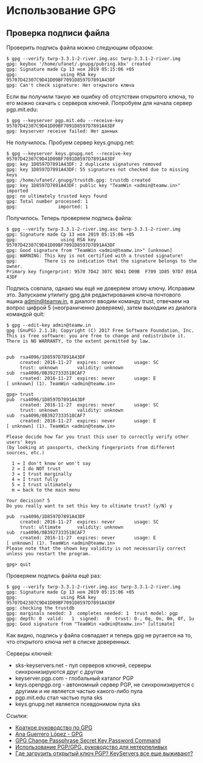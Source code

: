 Использование GPG
=================

Проверка подписи файла
----------------------

Проверить подпись файла можно следующим образом:

    $ gpg --verify twrp-3.3.1-2-river.img.asc twrp-3.3.1-2-river.img
    gpg: keybox '/home/ufanet/.gnupg/pubring.kbx' created
    gpg: Signature made Ср 13 ноя 2019 05:15:06 +05
    gpg:                using RSA key 95707D42307C9D41D09BF7091D8597D7891A43DF
    gpg: Can't check signature: Нет открытого ключа

Если вы получили такую же ошибку об отсутствии открытого ключа, то его можно скачать с серверов ключей. Попробуем для начала сервер pgp.mit.edu:

    $ gpg --keyserver pgp.mit.edu --receive-key 95707D42307C9D41D09BF7091D8597D7891A43DF
    gpg: keyserver receive failed: Нет данных

Не получилось. Пробуем сервер keys.gnupg.net:

    $ gpg --keyserver keys.gnupg.net --receive-key 95707D42307C9D41D09BF7091D8597D7891A43DF
    gpg: key 1D8597D7891A43DF: 2 duplicate signatures removed
    gpg: key 1D8597D7891A43DF: 55 signatures not checked due to missing keys
    gpg: /home/ufanet/.gnupg/trustdb.gpg: trustdb created
    gpg: key 1D8597D7891A43DF: public key "TeamWin <admin@teamw.in>" imported
    gpg: no ultimately trusted keys found
    gpg: Total number processed: 1
    gpg:               imported: 1

Получилось. Теперь проверяем подпись файла:

    $ gpg --verify twrp-3.3.1-2-river.img.asc twrp-3.3.1-2-river.img
    gpg: Signature made Ср 13 ноя 2019 05:15:06 +05
    gpg:                using RSA key 95707D42307C9D41D09BF7091D8597D7891A43DF
    gpg: Good signature from "TeamWin <admin@teamw.in>" [unknown]
    gpg: WARNING: This key is not certified with a trusted signature!
    gpg:          There is no indication that the signature belongs to the owner.
    Primary key fingerprint: 9570 7D42 307C 9D41 D09B  F709 1D85 97D7 891A 43DF

Подпись совпала, однако мы ещё не доверяем этому ключу. Исправим это. Запускаем утилиту gpg для редактирования ключа почтового ящика admin@teamw.in, в диалоге вводим команду trust, отвечаем на вопрос цифрой 5 (неограниченно доверяем), затем выходим из диалога командой quit:

    $ gpg --edit-key admin@teamw.in
    gpg (GnuPG) 2.1.18; Copyright (C) 2017 Free Software Foundation, Inc.
    This is free software: you are free to change and redistribute it.
    There is NO WARRANTY, to the extent permitted by law.
    
    
    pub  rsa4096/1D8597D7891A43DF
         created: 2016-11-27  expires: never       usage: SC  
         trust: unknown       validity: unknown
    sub  rsa4096/0B3927333518CAF7
         created: 2016-11-27  expires: never       usage: E   
    [ unknown] (1). TeamWin <admin@teamw.in>
    
    gpg> trust
    pub  rsa4096/1D8597D7891A43DF
         created: 2016-11-27  expires: never       usage: SC  
         trust: unknown       validity: unknown
    sub  rsa4096/0B3927333518CAF7
         created: 2016-11-27  expires: never       usage: E   
    [ unknown] (1). TeamWin <admin@teamw.in>
    
    Please decide how far you trust this user to correctly verify other users' keys
    (by looking at passports, checking fingerprints from different sources, etc.)
  
      1 = I don't know or won't say
      2 = I do NOT trust
      3 = I trust marginally
      4 = I trust fully
      5 = I trust ultimately
      m = back to the main menu
    
    Your decision? 5
    Do you really want to set this key to ultimate trust? (y/N) y
    
    pub  rsa4096/1D8597D7891A43DF
         created: 2016-11-27  expires: never       usage: SC  
         trust: ultimate      validity: unknown
    sub  rsa4096/0B3927333518CAF7
         created: 2016-11-27  expires: never       usage: E   
    [ unknown] (1). TeamWin <admin@teamw.in>
    Please note that the shown key validity is not necessarily correct
    unless you restart the program.
    
    gpg> quit

Проверяем подпись файла ещё раз:

    $ gpg --verify twrp-3.3.1-2-river.img.asc twrp-3.3.1-2-river.img
    gpg: Signature made Ср 13 ноя 2019 05:15:06 +05
    gpg:                using RSA key 95707D42307C9D41D09BF7091D8597D7891A43DF
    gpg: checking the trustdb
    gpg: marginals needed: 3  completes needed: 1  trust model: pgp
    gpg: depth: 0  valid:   1  signed:   0  trust: 0-, 0q, 0n, 0m, 0f, 1u
    gpg: Good signature from "TeamWin <admin@teamw.in>" [ultimate]

Как видно, подпись у файла совпадает и теперь gpg не ругается на то, что открытого ключа нет в списке доверенных.

Серверы ключей:

* sks-keyservers.net - пул серверов ключей, серверы синхронизируются друг с другом
* keyserver.pgp.com - глобальный каталог PGP
* keys.openpgp.org - автономный сервер PGP, не синхронизируется с другими и не является частью какого-либо пула
* pgp.mit.edu стал частью пула sks
* keys.gnupg.net является псевдонимом пула sks

Ссылки:

* [Краткое руководство по GPG](https://vladimir-stupin.blogspot.com/2017/08/gpg.html)
* [Ana Guerrero López - GPG](http://ekaia.org/blog/2009/05/10/creating-new-gpgkey/)
* [GPG Change Passphrase Secret Key Password Command](https://www.cyberciti.biz/faq/linux-unix-gpg-change-passphrase-command/)
* [Использование PGP/GPG, руководство для нетерпеливых](https://eax.me/gpg/)
* [Где загрузить открытый ключ PGP? KeyServers все еще выживают?](https://qastack.ru/superuser/227991/where-to-upload-pgp-public-key-are-keyservers-still-surviving)
